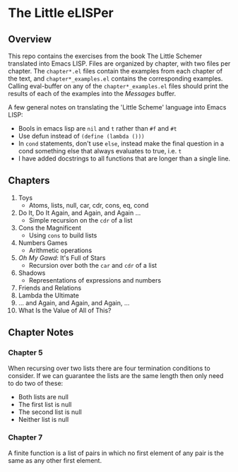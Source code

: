 # The Little eLISPer

## Overview

This repo contains the exercises from the book The Little Schemer translated into Emacs LISP.  Files are organized by chapter, with two files per chapter.  The ``chapter*.el`` files contain the examples from each chapter of the text, and ``chapter*_examples.el`` contains the corresponding examples.  Calling eval-buffer on any of the ``chapter*_examples.el`` files should print the results of each of the examples into the *Messages* buffer.

A few general notes on translating the 'Little Scheme' language into Emacs LISP:

   * Bools in emacs lisp are ``nil`` and ``t`` rather than ``#f`` and ``#t``
   * Use defun instead of ``(define (lambda ()))``
   * In ``cond`` statements, don't use ``else``, instead make the final question in a cond something else that always evaluates to true, i.e. ``t``
   * I have added docstrings to all functions that are longer than a single line.

## Chapters

   1. Toys
      * Atoms, lists, null, car, cdr, cons, eq, cond
   1. Do It, Do It Again, and Again, and Again ...
      * Simple recursion on the ``cdr`` of a list
   1. Cons the Magnificent
      * Using ``cons`` to build lists
   1. Numbers Games
      * Arithmetic operations
   1. *Oh My Gawd*: It's Full of Stars
      * Recursion over both the ``car`` and ``cdr`` of a list
   1. Shadows
      * Representations of expressions and numbers
   1. Friends and Relations
   1. Lambda the Ultimate
   1. ... and Again, and Again, and Again, ...
   1. What Is the Value of All of This?

## Chapter Notes

### Chapter 5

When recursing over two lists there are four termination conditions to consider.  If we can guarantee the lists are the same length then only need to do two of these:

   * Both lists are null
   * The first list is null
   * The second list is null
   * Neither list is null

### Chapter 7

A finite function is a list of pairs in which no first element of any pair is the same as any other first element.
